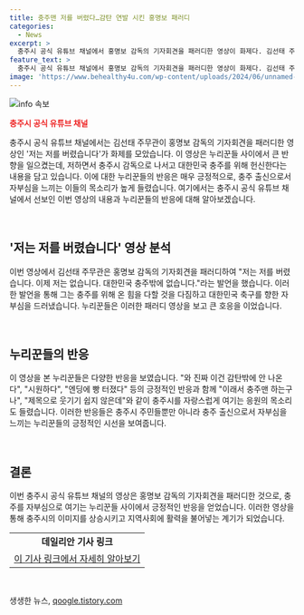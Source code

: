```yaml
---
title: 충주맨 저를 버렸다…감탄 연발 시킨 홍명보 패러디
categories:
  - News
excerpt: >
  충주시 공식 유튜브 채널에서 홍명보 감독의 기자회견을 패러디한 영상이 화제다. 김선태 주무관이 저는 저를 버렸습니다라며 충주시 감독으로 칭하고, 재미있는 발언을 했다. 이 영상은 홍 감독의 발언을 재미있게 패러디한 것으로, 누리꾼들의 화제를 모으며 긍정적인 반응을 얻고 있다. 
feature_text: >
  충주시 공식 유튜브 채널에서 홍명보 감독의 기자회견을 패러디한 영상이 화제다. 김선태 주무관이 저는 저를 버렸습니다라며 충주시 감독으로 칭하고, 재미있는 발언을 했다. 이 영상은 홍 감독의 발언을 재미있게 패러디한 것으로, 누리꾼들의 화제를 모으며 긍정적인 반응을 얻고 있다. 
image: 'https://www.behealthy4u.com/wp-content/uploads/2024/06/unnamed-file.png'
---
```


<p><img src="https://www.behealthy4u.com/wp-content/uploads/2024/06/unnamed-file.png" alt="info 속보" /></p>

<p><b><span style="color: #ee2323;">충주시 공식 유튜브 채널</span></b></p>

<p>충주시 공식 유튜브 채널에서는 김선태 주무관이 홍명보 감독의 기자회견을 패러디한 영상인 '저는 저를 버렸습니다'가 화제를 모았습니다. 이 영상은 누리꾼들 사이에서 큰 반향을 일으켰는데, 저하면서 충주시 감독으로 나서고 대한민국 충주를 위해 헌신한다는 내용을 담고 있습니다. 이에 대한 누리꾼들의 반응은 매우 긍정적으로, 충주 출신으로서 자부심을 느끼는 이들의 목소리가 높게 들렸습니다. 여기에서는 충주시 공식 유튜브 채널에서 선보인 이번 영상의 내용과 누리꾼들의 반응에 대해 알아보겠습니다.</p>

<p data-ke-size="size16">&nbsp;</p>

<h2 data-ke-size="size26">'저는 저를 버렸습니다' 영상 분석</h2>

<p>이번 영상에서 김선태 주무관은 홍명보 감독의 기자회견을 패러디하여 "저는 저를 버렸습니다. 이제 저는 없습니다. 대한민국 충주밖에 없습니다."라는 발언을 했습니다. 이러한 발언을 통해 그는 충주를 위해 온 힘을 다할 것을 다짐하고 대한민국 축구를 향한 자부심을 드러냈습니다. 누리꾼들은 이러한 패러디 영상을 보고 큰 호응을 이었습니다.</p>

<p data-ke-size="size16">&nbsp;</p>

<h2 data-ke-size="size26">누리꾼들의 반응</h2>

<p>이 영상을 본 누리꾼들은 다양한 반응을 보였습니다. "와 진짜 이건 감탄밖에 안 나온다", "시원하다", "엔딩에 빵 터졌다" 등의 긍정적인 반응과 함께 "이래서 충주맨 하는구나", "제목으로 웃기기 쉽지 않은데"와 같이 충주시를 자랑스럽게 여기는 응원의 목소리도 들렸습니다. 이러한 반응들은 충주시 주민들뿐만 아니라 충주 출신으로서 자부심을 느끼는 누리꾼들의 긍정적인 시선을 보여줍니다.</p>

<p data-ke-size="size16">&nbsp;</p>

<h2 data-ke-size="size26">결론</h2>

<p>이번 충주시 공식 유튜브 채널의 영상은 홍명보 감독의 기자회견을 패러디한 것으로, 충주를 자부심으로 여기는 누리꾼들 사이에서 긍정적인 반응을 얻었습니다. 이러한 영상을 통해 충주시의 이미지를 상승시키고 지역사회에 활력을 불어넣는 계기가 되었습니다.</p>

<table>
    <tr>
        <td style="text-align: center; height: 17px;"><b>데일리안 기사 링크</b></td>
    </tr>
    <tr>
        <td style="text-align: center; height: 17px;"><a href="https://www.dailian.co.kr/news/view/1006676" target="_blank" rel="noopener">이 기사 링크에서 자세히 알아보기</a></td>
    </tr>
</table>

<p data-ke-size="size16">&nbsp;</p>
생생한 뉴스, <a href="https://qoogle.tistory.com" rel="dofollow">qoogle.tistory.com</a>


